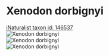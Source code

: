 
Xenodon dorbignyi
=================
  
[iNaturalist taxon id: 146537](https://www.inaturalist.org/taxa/146537)  
![Xenodon dorbignyi](https://inaturalist-open-data.s3.amazonaws.com/photos/100750964/medium.jpeg)  
![Xenodon dorbignyi](https://inaturalist-open-data.s3.amazonaws.com/photos/100750991/medium.jpeg)  
![Xenodon dorbignyi](https://inaturalist-open-data.s3.amazonaws.com/photos/100751023/medium.jpeg)